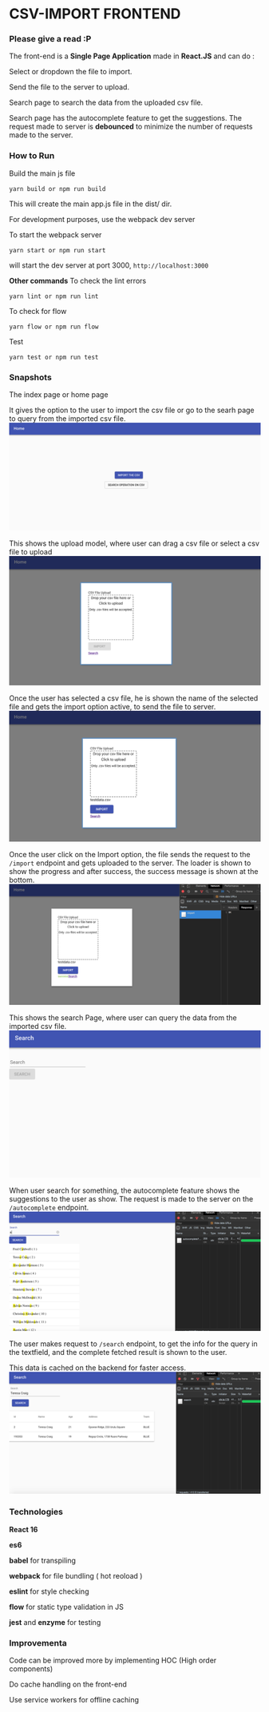 # CSV-IMPORT FRONTEND

### Please give a read :P

The front-end is a **Single Page Application**
made in **React.JS** and can do :

Select or dropdown the file to import.

Send the file to the server to upload.

Search page to search the data from the uploaded csv file.

Search page has the autocomplete feature to get the suggestions.
The request made to server is **debounced** to minimize the number of requests made to the server.

### How to Run
Build the main js file

```
yarn build or npm run build
```

This will create the main app.js file in the dist/ dir.

For development purposes, use the webpack dev server

To start the webpack server
```
yarn start or npm run start
```

will start the dev server at port 3000, `http://localhost:3000`

**Other commands**
To check the lint errors
```
yarn lint or npm run lint
```

To check for flow
```
yarn flow or npm run flow
```

Test
```
yarn test or npm run test
```
### Snapshots
The index page or home page

It gives the option to the user to import the csv file or go to the searh page to query from the imported csv file.
![alt text](./snapshots/1.png "Swagger snap")

This shows the upload model, where user can drag a csv file or select a csv file to upload
![alt text](./snapshots/2.png "Swagger snap")

Once the user has selected a csv file, he is shown the name of the selected file and gets the import option active, to send the file to server.
![alt text](./snapshots/3.png "Swagger snap")

Once the user click on the Import option, the file sends the request to the `/import` endpoint and gets uploaded to the server.
The loader is shown to show the progress and after success, the success message is shown at the bottom.
![alt text](./snapshots/4.png "Swagger snap")

This shows the search Page, where user can query the data from the imported csv file.
![alt text](./snapshots/5.png "Swagger snap")

When user search for something, the autocomplete feature shows the suggestions to the user as show.
The request is made to the server on the  `/autocomplete` endpoint.
![alt text](./snapshots/6.png "Swagger snap")

The user makes request to `/search` endpoint, to get the info for the query in the textfield, and the complete fetched result is shown to the user.

This data is cached on the backend for faster access.
![alt text](./snapshots/7.png "Swagger snap")

### Technologies

**React 16**

**es6**

**babel** for transpiling

**webpack** for file bundling ( hot reoload )

**eslint** for style checking

**flow** for static type validation in JS

**jest** and **enzyme** for testing

### Improvementa

Code can be improved more by implementing HOC (High order components)

Do cache handling on the front-end

Use service workers for offline caching
